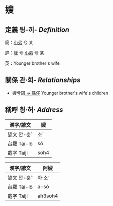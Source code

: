 # 嫂
## 定義 딍-끼- _Definition_
簡：[小弟](member6.md) 兮 某

詳：[我](member1.md) 兮 [小弟](member6.md) 兮 某

英：Younger brother's wife

## 關係 관·희- _Relationships_

- 嫂兮[囝 → 孫仔](member22.md) Younger brother's wife's children



## 稱呼 칑·허· _Address_

漢字/諺文 | 嫂
--- | ---
諺文 깐-뿐ˆ | 소ˊ
台羅 Tâi-lô | só
戴字 Taiji | soh4


漢字/諺文 | 阿嫂
--- | ---
諺文 깐-뿐ˆ | 아·소ˊ
台羅 Tâi-lô | a-só
戴字 Taiji | ah3soh4



